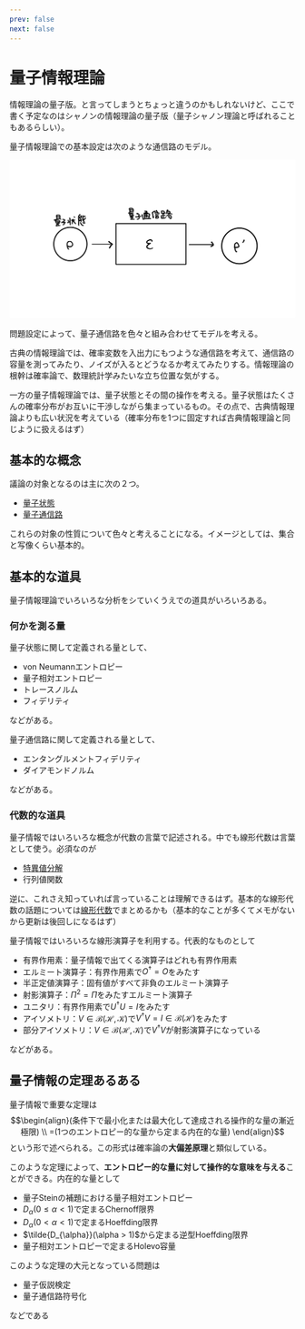 ```yaml
---
prev: false
next: false
---
```


# 量子情報理論

情報理論の量子版。と言ってしまうとちょっと違うのかもしれないけど、ここで書く予定なのはシャノンの情報理論の量子版（量子シャノン理論と呼ばれることもあるらしい）。

量子情報理論での基本設定は次のような通信路のモデル。

![](../../figure/quantum-information-figure1.jpeg)

問題設定によって、量子通信路を色々と組み合わせてモデルを考える。

古典の情報理論では、確率変数を入出力にもつような通信路を考えて、通信路の容量を測ってみたり、ノイズが入るとどうなるか考えてみたりする。情報理論の根幹は確率論で、数理統計学みたいな立ち位置な気がする。

一方の量子情報理論では、量子状態とその間の操作を考える。量子状態はたくさんの確率分布がお互いに干渉しながら集まっているもの。その点で、古典情報理論よりも広い状況を考えている（確率分布を1つに固定すれば古典情報理論と同じように扱えるはず）

## 基本的な概念

議論の対象となるのは主に次の２つ。

- [量子状態](./quantum-state.md)
- [量子通信路](./quantum-channel.md)

これらの対象の性質について色々と考えることになる。イメージとしては、集合と写像くらい基本的。

## 基本的な道具

量子情報理論でいろいろな分析をシていくうえでの道具がいろいろある。

### 何かを測る量

量子状態に関して定義される量として、

- von Neumannエントロピー
- 量子相対エントロピー
- トレースノルム
- フィデリティ

などがある。

量子通信路に関して定義される量として、

- エンタングルメントフィデリティ
- ダイアモンドノルム

などがある。

### 代数的な道具

量子情報ではいろいろな概念が代数の言葉で記述される。中でも線形代数は言葉として使う。必須なのが

- [特異値分解](../../math/linear-algebra/singular-decomposition.md)
- 行列値関数

逆に、これさえ知っていれば言っていることは理解できるはず。基本的な線形代数の話題については[線形代数](../../math/linear-algebra/index.md)でまとめるかも（基本的なことが多くてメモがないから更新は後回しになるはず）

量子情報ではいろいろな線形演算子を利用する。代表的なものとして

- 有界作用素：量子情報で出てくる演算子はどれも有界作用素
- エルミート演算子：有界作用素で$O^{\dagger} = O$をみたす
- 半正定値演算子：固有値がすべて非負のエルミート演算子
- 射影演算子：$\Pi ^2 = \Pi$をみたすエルミート演算子
- ユニタリ：有界作用素で$U^{\dagger} U = I$をみたす
- アイソメトリ：$V \in \mathcal B(\mathcal H ,\mathcal K)$で$V^{\dagger}V = I\in \mathcal B(\mathcal H)$をみたす
- 部分アイソメトリ：$V \in \mathcal B(\mathcal H ,\mathcal K)$で$V^{\dagger}V$が射影演算子になっている

などがある。



## 量子情報の定理あるある

量子情報で重要な定理は
$$\begin{align}(条件下で最小化または最大化して達成される操作的な量の漸近極限) \\ =(1つのエントロピー的な量から定まる内在的な量) \end{align}$$
という形で述べられる。この形式は確率論の**大偏差原理**と類似している。

このような定理によって、**エントロピー的な量に対して操作的な意味を与える**ことができる。内在的な量として

- 量子Steinの補題における量子相対エントロピー
- $D_{\alpha}(0\le \alpha < 1)$で定まるChernoff限界
- $D_{\alpha}(0< \alpha < 1)$で定まるHoeffding限界
- $\tilde{D_{\alpha}}(\alpha > 1)$から定まる逆型Hoeffding限界
- 量子相対エントロピーで定まるHolevo容量

このような定理の大元となっている問題は

- 量子仮説検定
- 量子通信路符号化

などである